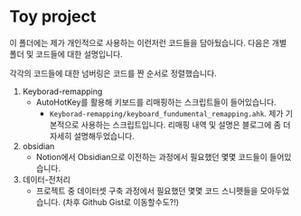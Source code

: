 # Toy project

이 폴더에는 제가 개인적으로 사용하는 이런저런 코드들을 담아뒀습니다.
다음은 개별 폴더 및 코드들에 대한 설명입니다.

각각의 코드들에 대한 넘버링은 코드를 짠 순서로 정렬했습니다.

1. Keyborad-remapping
   - AutoHotKey를 활용해 키보드를 리매핑하는 스크립트들이 들어있습니다.
     - `Keyborad-remapping/keyboard_fundumental_remapping.ahk`. 제가 기본적으로 사용하는 스크립트입니다. 리매핑 내역 및 설명은 블로그에 좀 더 자세히 설명해두었습니다.
2. obsidian
   - Notion에서 Obsidian으로 이전하는 과정에서 필요했던 몇몇 코드들이 들어있습니다.
3. 데이터-전처리
   - 프로젝트 중 데이터셋 구축 과정에서 필요했던 몇몇 코드 스니펫들을 모아두었습니다. (차후 Github Gist로 이동할수도?!) 